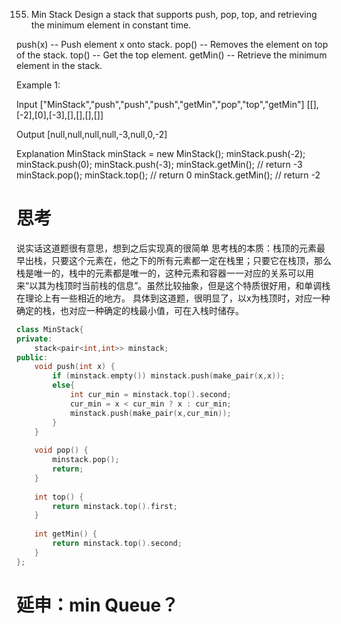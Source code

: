 155. Min Stack
Design a stack that supports push, pop, top, and retrieving the minimum element in constant time.

push(x) -- Push element x onto stack.
pop() -- Removes the element on top of the stack.
top() -- Get the top element.
getMin() -- Retrieve the minimum element in the stack.
 

Example 1:

Input
["MinStack","push","push","push","getMin","pop","top","getMin"]
[[],[-2],[0],[-3],[],[],[],[]]

Output
[null,null,null,null,-3,null,0,-2]

Explanation
MinStack minStack = new MinStack();
minStack.push(-2);
minStack.push(0);
minStack.push(-3);
minStack.getMin(); // return -3
minStack.pop();
minStack.top();    // return 0
minStack.getMin(); // return -2

# 思考
说实话这道题很有意思，想到之后实现真的很简单
思考栈的本质：栈顶的元素最早出栈，只要这个元素在，他之下的所有元素都一定在栈里；只要它在栈顶，那么栈是唯一的，栈中的元素都是唯一的，这种元素和容器一一对应的关系可以用来“以其为栈顶时当前栈的信息”。虽然比较抽象，但是这个特质很好用，和单调栈在理论上有一些相近的地方。
具体到这道题，很明显了，以x为栈顶时，对应一种确定的栈，也对应一种确定的栈最小值，可在入栈时储存。

```c++
class MinStack{
private:
    stack<pair<int,int>> minstack; 
public:
    void push(int x) {
        if (minstack.empty()) minstack.push(make_pair(x,x));
        else{
            int cur_min = minstack.top().second;
            cur_min = x < cur_min ? x : cur_min;
            minstack.push(make_pair(x,cur_min));
        }
    }
    
    void pop() {
        minstack.pop();
        return;
    }
    
    int top() {
        return minstack.top().first; 
    }
    
    int getMin() {
        return minstack.top().second; 
    }
};
```

# 延申：min Queue？
